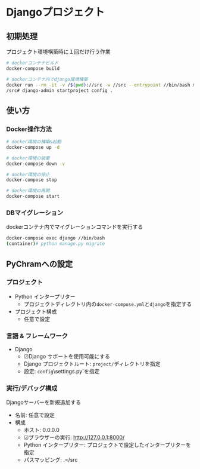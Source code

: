 Djangoプロジェクト
====================


初期処理
----------

プロジェクト環境構築時に１回だけ行う作業

```bash
# dockerコンテナビルド
docker-compose build

# dockerコンテナ内でdjango環境構築
docker run --rm -it -v /$(pwd)://src -w //src --entrypoint //bin/bash my-django
/src# django-admin startproject config .
```


使い方
----------

### Docker操作方法
```bash
# docker環境の構築&起動
docker-compose up -d

# docker環境の破棄
docker-compose down -v

# docker環境の停止
docker-compose stop

# docker環境の再開
docker-compose start
```

### DBマイグレーション

dockerコンテナ内でマイグレーションコマンドを実行する

```bash
docker-compose exec django //bin/bash
(container)# python manage.py migrate
```


PyChramへの設定
----------

### プロジェクト

* Python インタープリター
	- プロジェクトディレクトリ内の`docker-compose.yml`と`django`を指定する
* プロジェクト構成
	- 任意で設定

### 言語 & フレームワーク

* Django
	- ☑Django サポートを使用可能にする
	- Django プロジェクトルート: `project/`ディレクトリを指定
	- 設定: `config`\settings.py`を指定

### 実行/デバッグ構成

Djangoサーバーを新規追加する

* 名前: 任意で設定
* 構成
	- ホスト: 0.0.0.0
	- ☑ブラウザーの実行: http://127.0.0.1:8000/
	- Python インタープリター: プロジェクトで設定したインタープリターを指定
	- パスマッピング: .=/src

